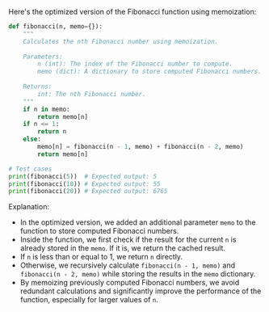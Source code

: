 Here's the optimized version of the Fibonacci function using memoization:

```python
def fibonacci(n, memo={}):
    """
    Calculates the nth Fibonacci number using memoization.
    
    Parameters:
        n (int): The index of the Fibonacci number to compute.
        memo (dict): A dictionary to store computed Fibonacci numbers.
    
    Returns:
        int: The nth Fibonacci number.
    """
    if n in memo:
        return memo[n]
    if n <= 1:
        return n
    else:
        memo[n] = fibonacci(n - 1, memo) + fibonacci(n - 2, memo)
        return memo[n]

# Test cases
print(fibonacci(5))  # Expected output: 5
print(fibonacci(10)) # Expected output: 55
print(fibonacci(20)) # Expected output: 6765
```

Explanation:

- In the optimized version, we added an additional parameter `memo` to the function to store computed Fibonacci numbers.
- Inside the function, we first check if the result for the current `n` is already stored in the `memo`. If it is, we return the cached result.
- If `n` is less than or equal to 1, we return `n` directly.
- Otherwise, we recursively calculate `fibonacci(n - 1, memo)` and `fibonacci(n - 2, memo)` while storing the results in the `memo` dictionary.
- By memoizing previously computed Fibonacci numbers, we avoid redundant calculations and significantly improve the performance of the function, especially for larger values of `n`.
